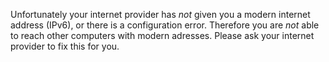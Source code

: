 Unfortunately your internet provider has *not* given you a modern internet address (IPv6), or there is a configuration error. Therefore you are *not* able to reach other computers with modern adresses. Please ask your internet provider to fix this for you.
